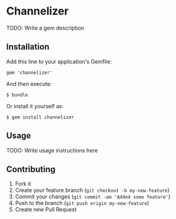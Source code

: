 # Channelizer

TODO: Write a gem description

## Installation

Add this line to your application's Gemfile:

    gem 'channelizer'

And then execute:

    $ bundle

Or install it yourself as:

    $ gem install channelizer

## Usage

TODO: Write usage instructions here

## Contributing

1. Fork it
2. Create your feature branch (`git checkout -b my-new-feature`)
3. Commit your changes (`git commit -am 'Added some feature'`)
4. Push to the branch (`git push origin my-new-feature`)
5. Create new Pull Request
